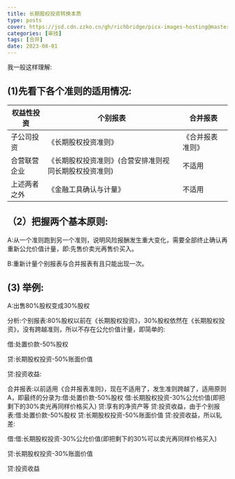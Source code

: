 ```yaml
---
title: 长期股权投资转换本质
type: posts
cover: https://jsd.cdn.zzko.cn/gh/richbridge/picx-images-hosting@master/thumbnail/audit.avif
categories: [审技]
tags: [合并]
date: 2023-08-01
---
```

我一般这样理解:

## (1)先看下各个准则的适用情况:

|权益性投资|个别报表|合并报表|
|---|---|---|
|子公司投资|《长期股权投资准则》|《合并报表准则》|
|合营联营企业|《长期股权投资准则》(合营安排准则视同长期股权投资准则)|不适用|
|上述两者之外|《金融工具确认与计量》|不适用|

## （2）把握两个基本原则:

A:从一个准则跑到另一个准则，说明风险报酬发生重大变化，需要全部终止确认再重新公允价值计量，即:先售价卖光再售价买入。

B:重新计量个别报表与合并报表有且只能出现一次。

## (3) 举例:

A:出售80%股权变成30%股权

分析:个别报表:80%股权以前在《长期股权投资》，30%股权依然在《长期股权投资》，没有跨越准则，所以不存在公允价值计量，即简单的:

借:处置价款-50%股权 

贷:长期股权投资-50%账面价值 

贷:投资收益:

合并报表:以前适用《合并报表准则》，现在不适用了，发生准则跨越了，适用原则A，即最终的分录为:借:处置价款-50%股权 借:长期股权投资-30%公允价值(即把剩下的30%卖光再同样价格买入) 贷:享有的净资产等 贷:投资收益，由于个别报表:借:处置价款-50%股权 贷:长期股权投资-50%账面价值 贷:投资收益，所以轧差:

借:借:长期股权投资-30%公允价值(即把剩下的30%可以卖光再同样价格买入) 

贷:长期股权投资-30%账面价值 

贷:投资收益